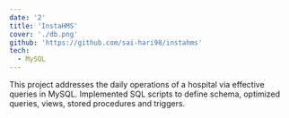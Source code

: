 ```yaml
---
date: '2'
title: 'InstaHMS'
cover: './db.png'
github: 'https://github.com/sai-hari98/instahms'
tech:
  - MySQL
---
```


This project addresses the daily operations of a hospital via effective queries in MySQL. Implemented SQL scripts to define schema, optimized queries, views, stored procedures and triggers.
